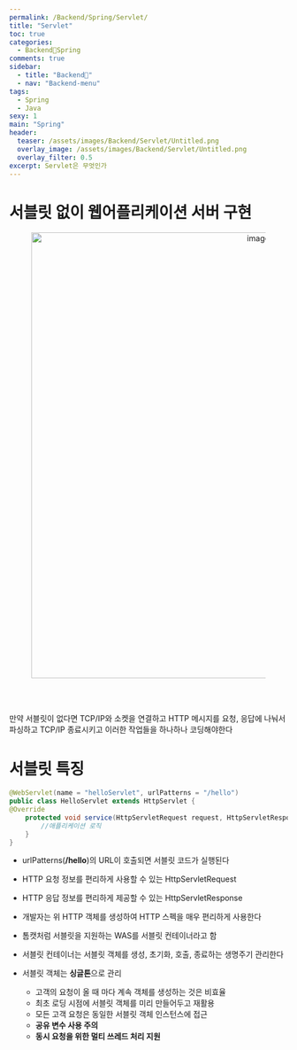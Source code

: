 ```yaml
---
permalink: /Backend/Spring/Servlet/
title: "Servlet"
toc: true
categories:
  - Backend🐛Spring
comments: true
sidebar:
  - title: "Backend🐛"
  - nav: "Backend-menu"
tags:
  - Spring
  - Java
sexy: 1
main: "Spring"
header:
  teaser: /assets/images/Backend/Servlet/Untitled.png
  overlay_image: /assets/images/Backend/Servlet/Untitled.png
  overlay_filter: 0.5
excerpt: Servlet은 무엇인가
---
```


# 서블릿 없이 웹어플리케이션 서버 구현

<figure align="center">
<img width="805" alt="image" src='{{site.baseurl}}/assets/images/Backend/Servlet/Untitled.png'>
<figcaption align="center"></figcaption>
</figure>
<br>
<br>

만약 서블릿이 없다면 TCP/IP와 소켓을 연결하고 HTTP 메시지를 요청, 응답에 나눠서 파싱하고 TCP/IP 종료시키고 이러한 작업들을 하나하나 코딩해야한다

# 서블릿 특징

```java
@WebServlet(name = "helloServlet", urlPatterns = "/hello")
public class HelloServlet extends HttpServlet {
@Override
	protected void service(HttpServletRequest request, HttpServletResponse response){
		//애플리케이션 로직
	} 
}
```

- urlPatterns(**/hello**)의 URL이 호출되면 서블릿 코드가 실행된다
- HTTP 요청 정보를 편리하게 사용할 수 있는 HttpServletRequest
- HTTP 응답 정보를 편리하게 제공할 수 있는 HttpServletResponse
- 개발자는 위 HTTP 객체를 생성하여 HTTP 스펙을 매우 편리하게 사용한다

- 톰캣처럼 서블릿을 지원하는 WAS를 서블릿 컨테이너라고 함
- 서블릿 컨테이너는 서블릿 객체를 생성, 초기화, 호출, 종료하는 생명주기 관리한다 
- 서블릿 객체는 **싱글톤**으로 관리
    - 고객의 요청이 올 때 마다 계속 객체를 생성하는 것은 비효율
    - 최초 로딩 시점에 서블릿 객체를 미리 만들어두고 재활용
    - 모든 고객 요청은 동일한 서블릿 객체 인스턴스에 접근
    - **공유 변수 사용 주의**
    - **동시 요청을 위한 멀티 쓰레드 처리 지원**